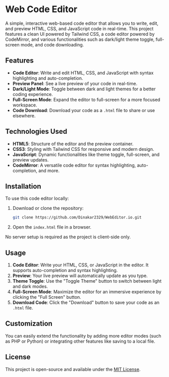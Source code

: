 # Web Code Editor

A simple, interactive web-based code editor that allows you to write, edit, and preview HTML, CSS, and JavaScript code in real-time. This project features a clean UI powered by Tailwind CSS, a code editor powered by CodeMirror, and various functionalities such as dark/light theme toggle, full-screen mode, and code downloading.

## Features

- **Code Editor**: Write and edit HTML, CSS, and JavaScript with syntax highlighting and auto-completion.
- **Preview Panel**: See a live preview of your code in real-time.
- **Dark/Light Mode**: Toggle between dark and light themes for a better coding experience.
- **Full-Screen Mode**: Expand the editor to full-screen for a more focused workspace.
- **Code Download**: Download your code as a `.html` file to share or use elsewhere.
  
## Technologies Used

- **HTML5**: Structure of the editor and the preview container.
- **CSS3**: Styling with Tailwind CSS for responsive and modern design.
- **JavaScript**: Dynamic functionalities like theme toggle, full-screen, and preview updates.
- **CodeMirror**: A versatile code editor for syntax highlighting, auto-completion, and more.

## Installation

To use this code editor locally:

1. Download or clone the repository:

   ```bash
   git clone https://github.com/Dinakar2329/WebEditor.io.git
   ```

2. Open the `index.html` file in a browser.

No server setup is required as the project is client-side only.

## Usage

1. **Code Editor**: Write your HTML, CSS, or JavaScript in the editor. It supports auto-completion and syntax highlighting.
2. **Preview**: Your live preview will automatically update as you type.
3. **Theme Toggle**: Use the "Toggle Theme" button to switch between light and dark modes.
4. **Full-Screen Mode**: Maximize the editor for an immersive experience by clicking the "Full Screen" button.
5. **Download Code**: Click the "Download" button to save your code as an `.html` file.

## Customization

You can easily extend the functionality by adding more editor modes (such as PHP or Python) or integrating other features like saving to a local file.

## License

This project is open-source and available under the [MIT License](LICENSE).

